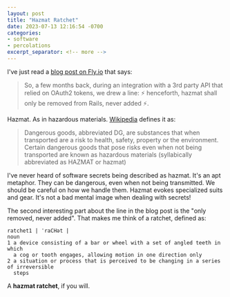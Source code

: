 ```yaml
---
layout: post
title: "Hazmat Ratchet"
date: 2023-07-13 12:16:54 -0700
categories:
- software
- percolations
excerpt_separator: <!-- more -->
---
```


I've just read a [blog post on Fly.io](https://fly.io/blog/tokenized-tokens/) that says:

> So, a few months back, during an integration with a 3rd party API that relied on OAuth2 tokens, we drew a line: ⚡ henceforth, hazmat shall only be removed from Rails, never added ⚡.

Hazmat. As in hazardous materials. [Wikipedia](https://en.wikipedia.org/wiki/Dangerous_goods) defines it as:

> Dangerous goods, abbreviated DG, are substances that when transported are a risk to health, safety, property or the environment. Certain dangerous goods that pose risks even when not being transported are known as hazardous materials (syllabically abbreviated as HAZMAT or hazmat)

I've never heard of software secrets being described as hazmat. It's an apt metaphor. They can be dangerous, even when not being transmitted. We should be careful on how we handle them. Hazmat evokes specialized suits and gear. It's not a bad mental image when dealing with secrets!

The second interesting part about the line in the blog post is the "only removed, never added". That makes me think of a ratchet, defined as:

```
ratchet1 | ˈraCHət |
noun
1 a device consisting of a bar or wheel with a set of angled teeth in which
  a cog or tooth engages, allowing motion in one direction only
2 a situation or process that is perceived to be changing in a series of irreversible
  steps
```

A **hazmat ratchet**, if you will.
